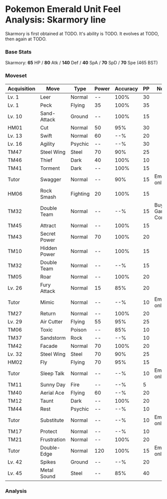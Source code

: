 # Pokemon Emerald Unit Feel Analysis: Skarmory line

Skarmory is first obtained at TODO. It's ability is TODO. It evolves at TODO, then again at TODO.

### Base Stats

Skarmory: **65** HP / **80** Atk / **140** Def / **40** SpA / **70** SpD / **70** Spe (465 BST)

### Moveset

|Acquisition|Move        |Type    |Power|Accuracy|PP |Notes                    |
|---        |---         |---     |---  |---     |---|---                      |
|Lv. 1      |Leer        |Normal  |--   |100%    |30 |                         |
|Lv. 1      |Peck        |Flying  |35   |100%    |35 |                         |
|Lv. 10     |Sand-Attack |Ground  |--   |100%    |15 |                         |
|HM01       |Cut         |Normal  |50   |95%     |30 |                         |
|Lv. 13     |Swift       |Normal  |60   |--%     |20 |                         |
|Lv. 16     |Agility     |Psychic |--   |--%     |30 |                         |
|TM47       |Steel Wing  |Steel   |70   |90%     |25 |                         |
|TM46       |Thief       |Dark    |40   |100%    |10 |                         |
|TM41       |Torment     |Dark    |--   |100%    |15 |                         |
|Tutor      |Swagger     |Normal  |--   |90%     |15 |Emerald only             |
|HM06       |Rock Smash  |Fighting|20   |100%    |15 |                         |
|TM32       |Double Team |Normal  |--   |--%     |15 |Buy at Game Corner       |
|TM45       |Attract     |Normal  |--   |100%    |15 |                         |
|TM43       |Secret Power|Normal  |70   |100%    |20 |                         |
|TM10       |Hidden Power|Normal  |--   |100%    |15 |                         |
|TM32       |Double Team |Normal  |--   |--%     |15 |                         |
|TM05       |Roar        |Normal  |--   |100%    |20 |                         |
|Lv. 26     |Fury Attack |Normal  |15   |85%     |20 |                         |
|Tutor      |Mimic       |Normal  |--   |--%     |10 |Emerald only             |
|TM27       |Return      |Normal  |--   |100%    |20 |                         |
|Lv. 29     |Air Cutter  |Flying  |55   |95%     |25 |                         |
|TM06       |Toxic       |Poison  |--   |85%     |10 |                         |
|TM37       |Sandstorm   |Rock    |--   |--%     |10 |                         |
|TM42       |Facade      |Normal  |70   |100%    |20 |                         |
|Lv. 32     |Steel Wing  |Steel   |70   |90%     |25 |                         |
|HM02       |Fly         |Flying  |70   |95%     |15 |                         |
|Tutor      |Sleep Talk  |Normal  |--   |--%     |10 |Emerald only             |
|TM11       |Sunny Day   |Fire    |--   |--%     |5  |                         |
|TM40       |Aerial Ace  |Flying  |60   |--%     |20 |                         |
|TM12       |Taunt       |Dark    |--   |100%    |20 |                         |
|TM44       |Rest        |Psychic |--   |--%     |10 |                         |
|Tutor      |Substitute  |Normal  |--   |--%     |10 |Emerald only             |
|TM17       |Protect     |Normal  |--   |--%     |10 |                         |
|TM21       |Frustration |Normal  |--   |100%    |20 |                         |
|Tutor      |Double-Edge |Normal  |120  |100%    |15 |Emerald only             |
|Lv. 42     |Spikes      |Ground  |--   |--%     |20 |                         |
|Lv. 45     |Metal Sound |Steel   |--   |85%     |40 |                         |

### Analysis